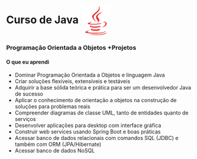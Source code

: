<h1>
Curso de Java
<img align="center" alt="java" height="80" width="80" src="https://github.com/devicons/devicon/blob/master/icons/java/java-plain.svg"/>
</h1>
 
### Programação Orientada a Objetos +Projetos

#### O que eu aprendi

- Dominar Programação Orientada a Objetos e linguagem Java
- Criar soluções flexíveis, extensíveis e testáveis
- Adquirir a base sólida teórica e prática para ser um desenvolvedor Java de sucesso
- Aplicar o conhecimento de orientação a objetos na construção de soluções para problemas reais
- Compreender diagramas de classe UML, tanto de entidades quanto de serviços
- Desenvolver aplicações para desktop com interface gráfica
- Construir web services usando Spring Boot e boas práticas
- Acessar banco de dados relacionais com comandos SQL (JDBC) e também com ORM (JPA/Hibernate)
- Acessar banco de dados NoSQL
